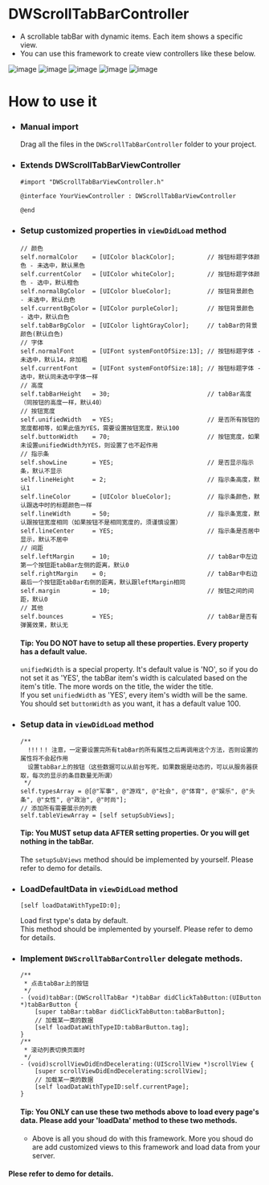 # DWScrollTabBarController

- A scrollable tabBar with dynamic items. Each item shows a specific view.
- You can use this framework to create view controllers like these below.

![image](https://github.com/iwufan/Resources/blob/master/Images/DWScrollTabBarController/example1.gif)
![image](https://github.com/iwufan/Resources/blob/master/Images/DWScrollTabBarController/example2.gif)
![image](https://github.com/iwufan/Resources/blob/master/Images/DWScrollTabBarController/example3.gif)
![image](https://github.com/iwufan/Resources/blob/master/Images/DWScrollTabBarController/example4.gif)
![image](https://github.com/iwufan/Resources/blob/master/Images/DWScrollTabBarController/example5.gif)

# How to use it
- ### Manual import<br>

  Drag all the files in the `DWScrollTabBarController` folder to your project.

- ### Extends DWScrollTabBarViewController <br>
  ```
  #import "DWScrollTabBarViewController.h"

  @interface YourViewController : DWScrollTabBarViewController

  @end
  ```
- ### Setup customized properties in `viewDidLoad` method
  ```
  // 颜色
  self.normalColor    = [UIColor blackColor];         // 按钮标题字体颜色 - 未选中，默认黑色
  self.currentColor   = [UIColor whiteColor];         // 按钮标题字体颜色 - 选中，默认橙色
  self.normalBgColor  = [UIColor blueColor];          // 按钮背景颜色   - 未选中，默认白色
  self.currentBgColor = [UIColor purpleColor];        // 按钮背景颜色   - 选中，默认白色
  self.tabBarBgColor  = [UIColor lightGrayColor];     // tabBar的背景颜色(默认白色)
  // 字体
  self.normalFont     = [UIFont systemFontOfSize:13]; // 按钮标题字体 - 未选中，默认14，非加粗
  self.currentFont    = [UIFont systemFontOfSize:18]; // 按钮标题字体 - 选中，默认同未选中字体一样
  // 高度
  self.tabBarHeight   = 30;                           // tabBar高度（同按钮的高度一样，默认40）
  // 按钮宽度
  self.unifiedWidth   = YES;                          // 是否所有按钮的宽度都相等，如果此值为YES，需要设置按钮宽度，默认100
  self.buttonWidth    = 70;                           // 按钮宽度，如果未设置unifiedWidth为YES，则设置了也不起作用
  // 指示条
  self.showLine       = YES;                          // 是否显示指示条，默认不显示
  self.lineHeight     = 2;                            // 指示条高度，默认1
  self.lineColor      = [UIColor blueColor];          // 指示条颜色，默认跟选中时的标题颜色一样
  self.lineWidth      = 50;                           // 指示条宽度，默认跟按钮宽度相同（如果按钮不是相同宽度的，须谨慎设置）
  self.lineCenter     = YES;                          // 指示条是否居中显示，默认不居中
  // 间距
  self.leftMargin     = 10;                           // tabBar中左边第一个按钮距tabBar左侧的距离，默认0
  self.rightMargin    = 0;                            // tabBar中右边最后一个按钮距tabBar右侧的距离，默认跟leftMargin相同
  self.margin         = 10;                           // 按钮之间的间距，默认0
  // 其他
  self.bounces        = YES;                          // tabBar是否有弹簧效果，默认无
  ```
  #### Tip: You DO NOT have to setup all these properties. Every property has a default value.
    `unifiedWidth` is a special property. It's default value is 'NO', so if you do not set it as 'YES', the tabBar item's width is calculated based on the item's title. The more words on the title, the wider the title.<br>
  If you set `unifiedWidth` as 'YES', every item's width will be the same. You should set `buttonWidth` as you want, it has a default value 100. 
- ### Setup data in `viewDidLoad` method
  ```
  /**
    !!!！! 注意，一定要设置完所有tabBar的所有属性之后再调用这个方法，否则设置的属性将不会起作用
    设置tabBar上的按钮（这些数据可以从前台写死，如果数据是动态的，可以从服务器获取，每次的显示的条目数量无所谓）
   */
  self.typesArray = @[@"军事", @"游戏", @"社会", @"体育", @"娱乐", @"头条", @"女性", @"政治", @"时尚"];
  // 添加所有需要展示的列表
  self.tableViewArray = [self setupSubViews];
  ```
  #### Tip: You MUST setup data AFTER setting properties. Or you will get nothing in the tabBar.
  The `setupSubViews` method should be implemented by yourself. Please refer to demo for details.
- ### LoadDefaultData in `viewDidLoad` method
  ```
  [self loadDataWithTypeID:0];
  ```
  Load first type's data by default.<br>
  This method should be implemented by yourself. Please refer to demo for details.
- ### Implement `DWScrollTabBarController` delegate methods.
  ```
  /**
   * 点击tabBar上的按钮
   */
  - (void)tabBar:(DWScrollTabBar *)tabBar didClickTabButton:(UIButton *)tabBarButton {
      [super tabBar:tabBar didClickTabButton:tabBarButton];
      // 加载某一类的数据
      [self loadDataWithTypeID:tabBarButton.tag];
  }
  /**
   * 滚动列表切换页面时
   */
  - (void)scrollViewDidEndDecelerating:(UIScrollView *)scrollView {
      [super scrollViewDidEndDecelerating:scrollView];
      // 加载某一类的数据
      [self loadDataWithTypeID:self.currentPage];
  }
  ```
  #### Tip: You ONLY can use these two methods above to load every page's data. Please add your 'loadData' method to these two methods.
  - Above is all you shoud do with this framework. More you shoud do are add customized views to this framework and load data from your server. 
#### Plese refer to demo for details.

